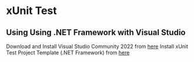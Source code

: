 # xUnit Test

## Using Using .NET Framework with Visual Studio
Download and Install Visual Studio Community 2022 from [here](https://visualstudio.microsoft.com/vs/community/)
Install xUnit Test Project Template (.NET Framework) from [here](https://marketplace.visualstudio.com/items?itemName=jsakamoto.xUnitTestProjectTemplate)